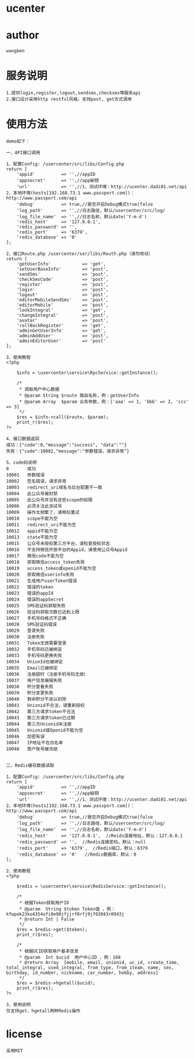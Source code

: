 # ucenter
# author
    wangben
# 服务说明
    1.提供login,register,logout,sendsms,checksms等服务api
    2.接口设计采用http restful风格，支持post, get方式调用
# 使用方法
    demo如下：

    一、API接口调用

    1、配置Config: /usercenter/src/libs/Config.php
    return [
        'appid'          => '',//appID
        'appsecret'      => '',//app秘钥
        'url'            => '',//1、测试环境：http://ucenter.dadi01.net/api 2、本地环境(hosts[192.168.73.1 www.passport.com])：http://www.passport.com/api
        'debug'          => true,//是否开启Debug模式true|false
        'log_path'       => '',//日志路径，默认/usercenter/src/log/
        'log_file_name'  => '',//日志名称，默认date('Y-m-d')
        'redis_host'     => '127.0.0.1',
        'redis_password' => '',
        'redis_port'     => '6379',
        'redis_database' => '0'
    ];
     
    2、接口Route.php /usercenter/ser/libs/Routh.php（请勿改动）
    return [
        'getUserInfo'            => 'get',
        'setUserBaseInfo'        => 'post',
        'sendSms'                => 'post',
        'checkSmsCode'           => 'post',
        'register'               => 'post',
        'login'                  => 'post',
        'logout'                 => 'post',
        'editorMobileSendSms'    => 'post',
        'editorMobile'           => 'post',
        'lookIntegral'           => 'get',
        'changeIntegral'         => 'post',
        'avatar'                 => 'post',
        'rollBackRegister'       => 'get',
        'adminGetUserInfo'       => 'get',
        'adminAddUser'           => 'post',
        'adminEditorUser'        => 'post'
    ];
    
    3、使用教程
    <?php

        $info = \usercenter\service\RpcService::getInstance();

        /*
         * 调取用户中心数据
         * @param String $route 路由名称，例：getUserInfo
         * @param Array  $param 业务参数，例：['aaa' => 1, 'bbb' => 2, 'ccc' => 3]
         */
        $res = $info->call($route, $param);
        print_r($res);
    ?>

    4、接口数据返回
    成功：{"code":0,"message":"success", "data":""}
    失败：{"code":10002,"message":"参数错误，请求异常"}

    5、code码说明
    0       成功
    10001   参数错误
    10002   签名错误，请求异常
    10003   redirect_uri域名与后台配置不一致
    10004   此公众号被封禁
    10005   此公众号并没有这些scope的权限
    10006   必须关注此测试号
    10009   操作太频繁了，请稍后重试
    10010   scope不能为空
    10011   redirect_uri不能为空
    10012   appid不能为空
    10013   state不能为空
    10015   公众号未授权第三方平台，请检查授权状态
    10016   不支持微信开放平台的Appid，请使用公众号Appid
    10017   微信code不能为空
    10018   获取微信access_token失败
    10019   access_token或openid不能为空
    10020   获取微信userinfo失败
    10021   生成用户userToken错误
    10022   错误的token
    10023   错误的appId
    10024   错误的appSecret
    10025   SMS验证码获取失败
    10026   验证码获取次数已达到上限
    10027   手机号码格式不正确
    10028   SMS验证码错误
    10029   登录失败
    10030   注册失败
    10031   Token无效需要登录
    10032   手机号码已被绑定
    10033   手机号码更换失败
    10034   UnionId也被绑定
    10035   Email已被绑定
    10036   注册超时（注册手机号码无效）
    10037   用户信息编辑失败
    10038   积分查看失败
    10039   积分变更失败
    10040   剩余积分不足以扣除
    10041   Unionid不合法，请重新授权
    10042   第三方请求token不合法
    10043   第三方请求token已过期
    10044   第三方Unionid未注册
    10045   Unionid或Openid不能为空
    10046   加密有误
    10047   IP地址不在白名单
    10048   商户账号被冻结


    二、Redis缓存数据读取

    1、配置Config: /usercenter/src/libs/Config.php
    return [
        'appid'          => '',//appID
        'appsecret'      => '',//app秘钥
        'url'            => '',//1、测试环境：http://ucenter.dadi01.net/api 2、本地环境(hosts[192.168.73.1 www.passport.com])：http://www.passport.com/api
        'debug'          => true,//是否开启Debug模式true|false
        'log_path'       => '',//日志路径，默认/usercenter/src/log/
        'log_file_name'  => '',//日志名称，默认date('Y-m-d')
        'redis_host'     => '127.0.0.1',  //Reids连接地址，默认：127.0.0.1
        'redis_password' => '',  //Redis连接密码，默认：null
        'redis_port'     => '6379',  //Redis端口，默认：6379
        'redis_database' => '0'   //Redis数据库，默认：0
    ];

    2、使用教程
    <?php

        $redis = \usercenter\service\RedisService::getInstance();

        /*
         * 根据Token获取用户ID
         * @param  String $token Token值 ，例：kfwpek23ko4354ofi0e90jfjjrf0rfj9jf03043r0943j
         * @return Int | False  
         */
        $res = $redis->get($token);
        print_r($res);

        /*
         * 根据UCID获取用户基本信息
         * @param  Int $ucid  用户中心ID ，例：168
         * @return Array  [mobile, email, unionid, uc_id, create_time, total_integral, used_integral, from_type, from_iteam, name, sex, birthday, id_number, nickname, car_number, hobby, address]  
         */
        $res = $redis->hgetall($ucid);
        print_r($res);
    ?>

    3、使用说明
    仅支持get、hgetall两种Redis操作

# license
    采用MIT